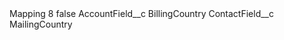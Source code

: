 <?xml version="1.0" encoding="UTF-8"?>
<CustomMetadata xmlns="http://soap.sforce.com/2006/04/metadata" xmlns:xsi="http://www.w3.org/2001/XMLSchema-instance" xmlns:xsd="http://www.w3.org/2001/XMLSchema">
    <label>Mapping 8</label>
    <protected>false</protected>
    <values>
        <field>AccountField__c</field>
        <value xsi:type="xsd:string">BillingCountry</value>
    </values>
    <values>
        <field>ContactField__c</field>
        <value xsi:type="xsd:string">MailingCountry</value>
    </values>
</CustomMetadata>
